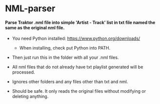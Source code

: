 # NML-parser
<h4>Parse Traktor .nml file into simple 'Artist - Track' list in txt file named the same as the original nml file.</h4>



* You need Python installed: https://www.python.org/downloads/

  * When installing, check put Python into PATH.



* Then just run this in the folder with all your .nml files.

* All nml files that do not already have txt playlist generated will be processed.

* Ignores other folders and any files other than txt and nml.

* Should be safe. It only reads the original files without modifying or deleting anything.

